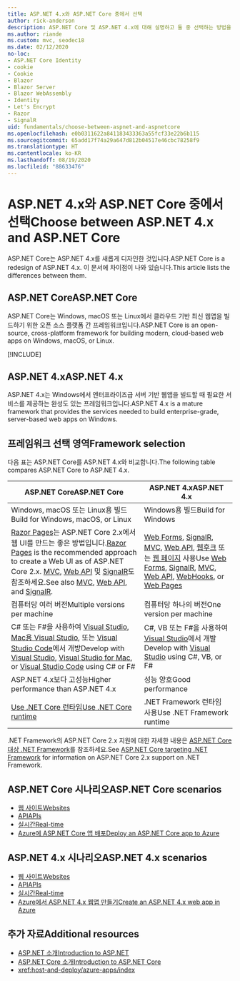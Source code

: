 ```yaml
---
title: ASP.NET 4.x와 ASP.NET Core 중에서 선택
author: rick-anderson
description: ASP.NET Core 및 ASP.NET 4.x에 대해 설명하고 둘 중 선택하는 방법을 설명합니다.
ms.author: riande
ms.custom: mvc, seodec18
ms.date: 02/12/2020
no-loc:
- ASP.NET Core Identity
- cookie
- Cookie
- Blazor
- Blazor Server
- Blazor WebAssembly
- Identity
- Let's Encrypt
- Razor
- SignalR
uid: fundamentals/choose-between-aspnet-and-aspnetcore
ms.openlocfilehash: e0b0311622a841183433363a55fcf33e22b6b115
ms.sourcegitcommit: 65add17f74a29a647d812b04517e46cbc78258f9
ms.translationtype: HT
ms.contentlocale: ko-KR
ms.lasthandoff: 08/19/2020
ms.locfileid: "88633476"
---
```

# <a name="choose-between-aspnet-4x-and-aspnet-core"></a><span data-ttu-id="1885b-103">ASP.NET 4.x와 ASP.NET Core 중에서 선택</span><span class="sxs-lookup"><span data-stu-id="1885b-103">Choose between ASP.NET 4.x and ASP.NET Core</span></span>

<span data-ttu-id="1885b-104">ASP.NET Core는 ASP.NET 4.x를 새롭게 디자인한 것입니다.</span><span class="sxs-lookup"><span data-stu-id="1885b-104">ASP.NET Core is a redesign of ASP.NET 4.x.</span></span> <span data-ttu-id="1885b-105">이 문서에 차이점이 나와 있습니다.</span><span class="sxs-lookup"><span data-stu-id="1885b-105">This article lists the differences between them.</span></span>

## <a name="aspnet-core"></a><span data-ttu-id="1885b-106">ASP.NET Core</span><span class="sxs-lookup"><span data-stu-id="1885b-106">ASP.NET Core</span></span>

<span data-ttu-id="1885b-107">ASP.NET Core는 Windows, macOS 또는 Linux에서 클라우드 기반 최신 웹앱을 빌드하기 위한 오픈 소스 플랫폼 간 프레임워크입니다.</span><span class="sxs-lookup"><span data-stu-id="1885b-107">ASP.NET Core is an open-source, cross-platform framework for building modern, cloud-based web apps on Windows, macOS, or Linux.</span></span>

[!INCLUDE[](~/includes/benefits.md)]

## <a name="aspnet-4x"></a><span data-ttu-id="1885b-108">ASP.NET 4.x</span><span class="sxs-lookup"><span data-stu-id="1885b-108">ASP.NET 4.x</span></span>

<span data-ttu-id="1885b-109">ASP.NET 4.x는 Windows에서 엔터프라이즈급 서버 기반 웹앱을 빌드할 때 필요한 서비스를 제공하는 완성도 있는 프레임워크입니다.</span><span class="sxs-lookup"><span data-stu-id="1885b-109">ASP.NET 4.x is a mature framework that provides the services needed to build enterprise-grade, server-based web apps on Windows.</span></span>

## <a name="framework-selection"></a><span data-ttu-id="1885b-110">프레임워크 선택 영역</span><span class="sxs-lookup"><span data-stu-id="1885b-110">Framework selection</span></span>

<span data-ttu-id="1885b-111">다음 표는 ASP.NET Core를 ASP.NET 4.x와 비교합니다.</span><span class="sxs-lookup"><span data-stu-id="1885b-111">The following table compares ASP.NET Core to ASP.NET 4.x.</span></span>

| <span data-ttu-id="1885b-112">ASP.NET Core</span><span class="sxs-lookup"><span data-stu-id="1885b-112">ASP.NET Core</span></span> | <span data-ttu-id="1885b-113">ASP.NET 4.x</span><span class="sxs-lookup"><span data-stu-id="1885b-113">ASP.NET 4.x</span></span> |
|---|---|
|<span data-ttu-id="1885b-114">Windows, macOS 또는 Linux용 빌드</span><span class="sxs-lookup"><span data-stu-id="1885b-114">Build for Windows, macOS, or Linux</span></span>|<span data-ttu-id="1885b-115">Windows용 빌드</span><span class="sxs-lookup"><span data-stu-id="1885b-115">Build for Windows</span></span>|
|<span data-ttu-id="1885b-116">[Razor Pages](xref:razor-pages/index)는 ASP.NET Core 2.x에서 웹 UI를 만드는 좋은 방법입니다.</span><span class="sxs-lookup"><span data-stu-id="1885b-116">[Razor Pages](xref:razor-pages/index) is the recommended approach to create a Web UI as of ASP.NET Core 2.x.</span></span> <span data-ttu-id="1885b-117">[MVC](xref:mvc/overview), [Web API](xref:tutorials/first-web-api) 및 [SignalR](xref:signalr/introduction)도 참조하세요.</span><span class="sxs-lookup"><span data-stu-id="1885b-117">See also [MVC](xref:mvc/overview), [Web API](xref:tutorials/first-web-api), and [SignalR](xref:signalr/introduction).</span></span>|<span data-ttu-id="1885b-118">[Web Forms](/aspnet/web-forms), [SignalR](/aspnet/signalr), [MVC](/aspnet/mvc), [Web API](/aspnet/web-api/), [웹후크](/aspnet/webhooks/) 또는 [웹 페이지](/aspnet/web-pages) 사용</span><span class="sxs-lookup"><span data-stu-id="1885b-118">Use [Web Forms](/aspnet/web-forms), [SignalR](/aspnet/signalr), [MVC](/aspnet/mvc), [Web API](/aspnet/web-api/), [WebHooks](/aspnet/webhooks/), or [Web Pages](/aspnet/web-pages)</span></span>|
|<span data-ttu-id="1885b-119">컴퓨터당 여러 버전</span><span class="sxs-lookup"><span data-stu-id="1885b-119">Multiple versions per machine</span></span>|<span data-ttu-id="1885b-120">컴퓨터당 하나의 버전</span><span class="sxs-lookup"><span data-stu-id="1885b-120">One version per machine</span></span>|
|<span data-ttu-id="1885b-121">C# 또는 F#을 사용하여 [Visual Studio](https://visualstudio.microsoft.com/vs/), [Mac용 Visual Studio](https://visualstudio.microsoft.com/vs/mac/), 또는 [Visual Studio Code](https://code.visualstudio.com/)에서 개방</span><span class="sxs-lookup"><span data-stu-id="1885b-121">Develop with [Visual Studio](https://visualstudio.microsoft.com/vs/), [Visual Studio for Mac](https://visualstudio.microsoft.com/vs/mac/), or [Visual Studio Code](https://code.visualstudio.com/) using C# or F#</span></span>|<span data-ttu-id="1885b-122">C#, VB 또는 F#을 사용하여 [Visual Studio](https://visualstudio.microsoft.com/vs/)에서 개발</span><span class="sxs-lookup"><span data-stu-id="1885b-122">Develop with [Visual Studio](https://visualstudio.microsoft.com/vs/) using C#, VB, or F#</span></span>|
|<span data-ttu-id="1885b-123">ASP.NET 4.x보다 고성능</span><span class="sxs-lookup"><span data-stu-id="1885b-123">Higher performance than ASP.NET 4.x</span></span>|<span data-ttu-id="1885b-124">성능 양호</span><span class="sxs-lookup"><span data-stu-id="1885b-124">Good performance</span></span>|
|[<span data-ttu-id="1885b-125">Use .NET Core 런타임</span><span class="sxs-lookup"><span data-stu-id="1885b-125">Use .NET Core runtime</span></span>](/dotnet/standard/choosing-core-framework-server)|<span data-ttu-id="1885b-126">.NET Framework 런타임 사용</span><span class="sxs-lookup"><span data-stu-id="1885b-126">Use .NET Framework runtime</span></span>|

<span data-ttu-id="1885b-127">.NET Framework의 ASP.NET Core 2.x 지원에 대한 자세한 내용은 [ASP.NET Core 대상 .NET Framework](xref:index#target-framework)를 참조하세요.</span><span class="sxs-lookup"><span data-stu-id="1885b-127">See [ASP.NET Core targeting .NET Framework](xref:index#target-framework) for information on ASP.NET Core 2.x support on .NET Framework.</span></span>

## <a name="aspnet-core-scenarios"></a><span data-ttu-id="1885b-128">ASP.NET Core 시나리오</span><span class="sxs-lookup"><span data-stu-id="1885b-128">ASP.NET Core scenarios</span></span>

* [<span data-ttu-id="1885b-129">웹 사이트</span><span class="sxs-lookup"><span data-stu-id="1885b-129">Websites</span></span>](xref:tutorials/first-mvc-app/index)
* [<span data-ttu-id="1885b-130">API</span><span class="sxs-lookup"><span data-stu-id="1885b-130">APIs</span></span>](xref:tutorials/first-web-api)
* [<span data-ttu-id="1885b-131">실시간</span><span class="sxs-lookup"><span data-stu-id="1885b-131">Real-time</span></span>](xref:signalr/introduction)
* [<span data-ttu-id="1885b-132">Azure에 ASP.NET Core 앱 배포</span><span class="sxs-lookup"><span data-stu-id="1885b-132">Deploy an ASP.NET Core app to Azure</span></span>](/azure/app-service/app-service-web-get-started-dotnet)

## <a name="aspnet-4x-scenarios"></a><span data-ttu-id="1885b-133">ASP.NET 4.x 시나리오</span><span class="sxs-lookup"><span data-stu-id="1885b-133">ASP.NET 4.x scenarios</span></span>

* [<span data-ttu-id="1885b-134">웹 사이트</span><span class="sxs-lookup"><span data-stu-id="1885b-134">Websites</span></span>](/aspnet/mvc)
* [<span data-ttu-id="1885b-135">API</span><span class="sxs-lookup"><span data-stu-id="1885b-135">APIs</span></span>](/aspnet/web-api)
* [<span data-ttu-id="1885b-136">실시간</span><span class="sxs-lookup"><span data-stu-id="1885b-136">Real-time</span></span>](/aspnet/signalr)
* [<span data-ttu-id="1885b-137">Azure에서 ASP.NET 4.x 웹앱 만들기</span><span class="sxs-lookup"><span data-stu-id="1885b-137">Create an ASP.NET 4.x web app in Azure</span></span>](/azure/app-service/app-service-web-get-started-dotnet-framework)

## <a name="additional-resources"></a><span data-ttu-id="1885b-138">추가 자료</span><span class="sxs-lookup"><span data-stu-id="1885b-138">Additional resources</span></span>

* [<span data-ttu-id="1885b-139">ASP.NET 소개</span><span class="sxs-lookup"><span data-stu-id="1885b-139">Introduction to ASP.NET</span></span>](/aspnet/overview)
* [<span data-ttu-id="1885b-140">ASP.NET Core 소개</span><span class="sxs-lookup"><span data-stu-id="1885b-140">Introduction to ASP.NET Core</span></span>](xref:index)
* <xref:host-and-deploy/azure-apps/index>
